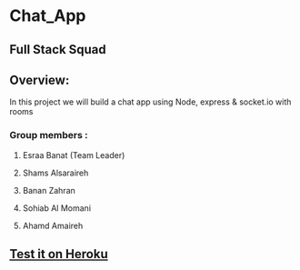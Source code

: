 # Chat_App

## Full Stack Squad 

## Overview:

In this project we will build a chat app using Node, express & socket.io with rooms


### Group members :

1. Esraa Banat (Team Leader)

2. Shams Alsaraireh

3. Banan Zahran

4. Sohiab Al Momani

5. Ahamd Amaireh


## [**Test it on Heroku**](https://chat-js02.herokuapp.com/)
